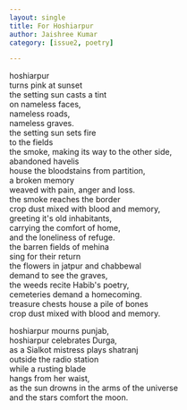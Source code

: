 ```yaml
---
layout: single
title: For Hoshiarpur
author: Jaishree Kumar
category: [issue2, poetry]

---
```


hoshiarpur
<br>turns pink at sunset
<br>the setting sun casts a tint 
<br>on nameless faces,
<br>nameless roads,
<br>nameless graves.
<br>the setting sun sets fire
<br>to the fields
<br>the smoke, making its way to the other side,
<br>abandoned havelis
<br>house the bloodstains from partition,
<br>a broken memory
<br>weaved with pain, anger and loss.
<br>the smoke reaches the border
<br>crop dust mixed with blood and memory,
<br>greeting it's old inhabitants,
<br>carrying the comfort of home,
<br>and the loneliness of refuge.
<br>the barren fields of mehina
<br>sing for their return
<br>the flowers in jatpur and chabbewal
<br>demand to see the graves,
<br>the weeds recite Habib's poetry,
<br>cemeteries demand a homecoming.
<br>treasure chests house a pile of bones
<br>crop dust mixed with blood and memory.

hoshiarpur mourns punjab,
<br>hoshiarpur celebrates Durga,
<br>as a Sialkot mistress plays shatranj 
<br>outside the radio station
<br>while a rusting blade
<br>hangs from her waist,
<br>as the sun drowns in the arms of the universe
<br>and the stars comfort the moon.
